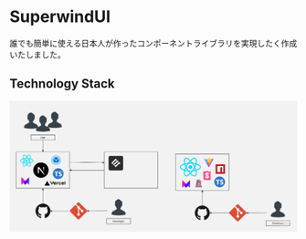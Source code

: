 # SuperwindUI

誰でも簡単に使える日本人が作ったコンポーネントライブラリを実現したく作成いたしました。

## Technology Stack

![技術スタック](https://github.com/balckowl/SuperwindUI-Docs/blob/master/public/images/technologyStack.jpg)